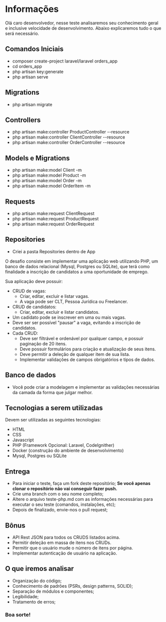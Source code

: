 # Informações

Olá caro desenvolvedor, nesse teste analisaremos seu conhecimento geral e inclusive velocidade de desenvolvimento. Abaixo explicaremos tudo o que será necessário.

## Comandos Iniciais
- composer create-project laravel/laravel orders_app
- cd orders_app
- php artisan key:generate
- php artisan serve


## Migrations
- php artisan migrate


## Controllers
- php artisan make:controller ProductController --resource
- php artisan make:controller ClientController --resource
- php artisan make:controller OrderController --resource


## Models e Migrations
- php artisan make:model Client -m
- php artisan make:model Product -m
- php artisan make:model Order -m
- php artisan make:model OrderItem -m


## Requests
- php artisan make:request ClientRequest
- php artisan make:request ProductRequest
- php artisan make:request OrderRequest


## Repositories
- Criei a pasta Repositories dentro de App



O desafio consiste em implementar uma aplicação web utilizando PHP, um banco de dados relacional (Mysql, Postgres ou SQLite), que terá como finalidade a inscrição de candidatos a uma oportunidade de emprego.

Sua aplicação deve possuir:

- CRUD de vagas:
  - Criar, editar, excluir e listar vagas.
  - A vaga pode ser CLT, Pessoa Jurídica ou Freelancer.
- CRUD de candidatos:
  - Criar, editar, excluir e listar candidatos.
- Um cadidato pode se inscrever em uma ou mais vagas.
- Deve ser ser possível "pausar" a vaga, evitando a inscrição de candidatos.
- Cada CRUD:
  - Deve ser filtrável e ordenável por qualquer campo, e possuir paginação de 20 itens.
  - Deve possuir formulários para criação e atualização de seus itens.
  - Deve permitir a deleção de qualquer item de sua lista.
  - Implementar validações de campos obrigatórios e tipos de dados.

## Banco de dados

- Você pode criar a modelagem e implementar as validações necessárias da camada da forma que julgar melhor.

## Tecnologias a serem utilizadas

Devem ser utilizadas as seguintes tecnologias:

- HTML
- CSS
- Javascript
- PHP (Framework Opcional: Laravel, CodeIgnither)
- Docker (construção do ambiente de desenvolvimento)
- Mysql, Postgres ou SQLite

## Entrega

- Para iniciar o teste, faça um fork deste repositório; **Se você apenas clonar o repositório não vai conseguir fazer push.**
- Crie uma branch com o seu nome completo;
- Altere o arquivo teste-php.md com as informações necessárias para executar o seu teste (comandos, instalações, etc);
- Depois de finalizado, envie-nos o pull request;

## Bônus

- API Rest JSON para todos os CRUDS listados acima.
- Permitir deleção em massa de itens nos CRUDs.
- Permitir que o usuário mude o número de itens por página.
- Implementar autenticação de usuário na aplicação.

## O que iremos analisar

- Organização do código;
- Conhecimento de padrões (PSRs, design patterns, SOLID);
- Separação de módulos e componentes;
- Legibilidade;
- Tratamento de erros;

### Boa sorte!